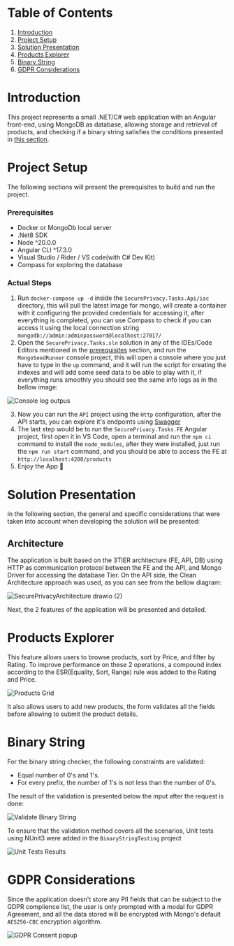 # Table of Contents

1. [Introduction](#introduction)
2. [Project Setup](#project-setup)
3. [Solution Presentation](#solution-presentation)
4. [Products Explorer](#products-explorer)
5. [Binary String](#binary-string)
6. [GDPR Considerations](#gdpr-considerations)

# Introduction

This project represents a small .NET/C# web application with an Angular front-end, using MongoDB as database, allowing storage and retrieval of products, and checking if a binary string satisfies the conditions presented in [this section](#binary-string).

# Project Setup

The following sections will present the prerequisites to build and run the project.

### Prerequisites

- Docker or MongoDb local server
- .Net8 SDK
- Node ^20.0.0
- Angular CLI ^17.3.0
- Visual Studio / Rider / VS code(with C# Dev Kit)
- Compass for exploring the database

### Actual Steps

1. Run `docker-compose up -d` inside the `SecurePrivacy.Tasks.Api/iac` directory, this will pull the latest image for mongo, will create a container with it configuring the provided credentials for accessing it, after everything is completed, you can use Compass to check if you can access it using the local connection string `mongodb://admin:adminpassword@localhost:27017/`
2. Open the ```SecurePrivacy.Tasks.sln``` solution in any of the IDEs/Code Editors mentioned in the [prerequisites](#prerequisites) section, and run the ```MongoSeedRunner``` console project, this will open a console where you just have to type in the ```up``` command, and it will run the script for creating the indexes and will add some seed data to be able to play with it, if everything runs smoothly you should see the same info logs as in the bellow image:
   
![Console log outpus](https://github.com/user-attachments/assets/e9db73ba-c873-4134-ab93-05b599fd5be2)

3. Now you can run the ```API``` project using the ```Http``` configuration, after the API starts, you can explore it's endpoints using [Swagger](http://localhost:5138/swagger/index.html)
4. The last step would be to run the ```SecurePrivacy.Tasks.FE``` Angular project, first open it in VS Code, open a terminal and run the ```npm ci``` command to install the ```node_modules```, after they were installed, just run the ```npm run start``` command, and you should be able to access the FE at ```http://localhost:4200/products```
5. Enjoy the App 🚀

# Solution Presentation

In the following section, the general and specific considerations that were taken into account when developing the solution will be presented:

## Architecture

The application is built based on the 3TIER architecture (FE, API, DB) using HTTP as communication protocol between the FE and the API, and Mongo Driver for accessing the database Tier. On the API side, the Clean Architecture approach was used, as you can see from the bellow diagram:

![SecurePrivacyArchitecture drawio (2)](https://github.com/user-attachments/assets/87c8a062-dedf-4a74-8c5b-a8b87f5ede82)

Next, the 2 features of the application will be presented and detailed.

# Products Explorer
This feature allows users to browse products, sort by Price, and filter by Rating. To improve performance on these 2 operations, a compound index according to the ESR(Equality, Sort, Range) rule was added to the Rating and Price.

![Products Grid](https://github.com/user-attachments/assets/45717f35-0ae8-4263-b583-f559bb995206)

It also allows users to add new products, the form validates all the fields before allowing to submit the product details.

# Binary String

For the binary string checker, the following constraints are validated:
* Equal number of 0's and 1's.
* For every prefix, the number of 1's is not less than the number of 0's.

The result of the validation is presented below the input after the request is done:

![Validate Binary String](https://github.com/user-attachments/assets/1870adb4-bb52-442c-96a4-d08285f5c1c7)

To ensure that the validation method covers all the scenarios, Unit tests using NUnit3 were added in the ```BinaryStringTesting``` project

![Unit Tests Results](https://github.com/user-attachments/assets/d9daef3e-2061-4bd3-901d-153700073e0f)

# GDPR Considerations
Since the application doesn't store any PII fields that can be subject to the GDPR complience list, the user is only prompted with a modal for GDPR Agreement, and all the data stored will be encrypted with Mongo's default ```AES256-CBC``` encryption algorithm.

![GDPR Consent popup](https://github.com/user-attachments/assets/de03e98b-0d7b-4334-8dd6-eced3383d01d)
